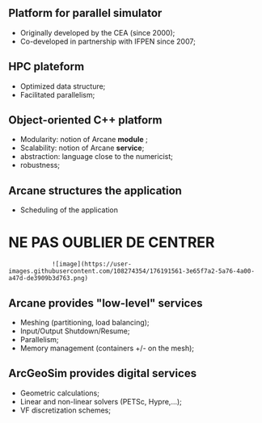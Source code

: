 
## Platform for parallel simulator

- Originally developed by the CEA (since 2000);
- Co-developed in partnership with IFPEN since 2007;

## HPC plateform

- Optimized data structure; 
- Facilitated parallelism;

## Object-oriented C++ platform

- Modularity: notion of Arcane **module** ; 
- Scalability: notion of Arcane **service**;
- abstraction: language close to the numericist;
- robustness;

## Arcane structures the application

- Scheduling of the application

# NE PAS OUBLIER DE CENTRER

                ![image](https://user-images.githubusercontent.com/108274354/176191561-3e65f7a2-5a76-4a00-a47d-de3909b3d763.png)

## Arcane provides "low-level" services

- Meshing (partitioning, load balancing);
- Input/Output Shutdown/Resume;
- Parallelism;
- Memory management (containers +/- on the mesh);

## ArcGeoSim provides digital services

- Geometric calculations;
- Linear and non-linear solvers (PETSc, Hypre,...);
- VF discretization schemes;
